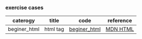 ### exercise cases
|caterogy|title|code|reference|
|--|--|--|--|
|beginer_html|html tag|[beginer_html](./cases/beginner_html_site_styled.html)|[MDN HTML](https://developer.mozilla.org/ko/docs/Learn/Getting_started_with_the_web/HTML_basics)|